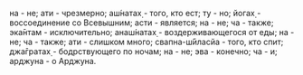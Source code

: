 на - не; ати - чрезмерно; аш́натах̣ - того, кто ест; ту - но; йогах̣ - воссоединение со Всевышним; асти - является; на - не; ча - также; эка̄нтам - исключительно; анаш́натах̣ - воздерживающегося от еды; на - не; ча - также; ати - слишком много; свапна-ш́ӣласйа - того, кто спит; джа̄гратах̣ - бодрствующего по ночам; на - не; эва - конечно; ча - и; арджуна - о Арджуна.